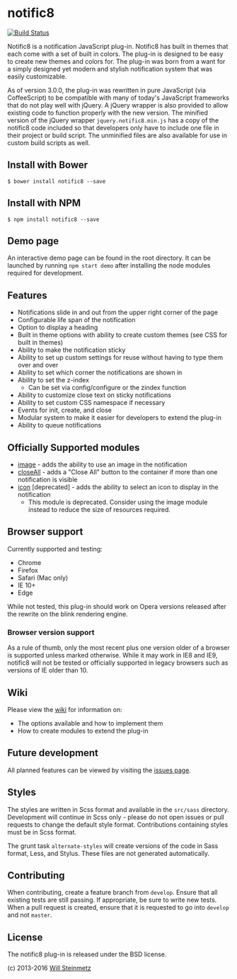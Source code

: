 # notific8

[![Build Status](https://travis-ci.org/willsteinmetz/notific8.svg?branch=master)](https://travis-ci.org/willsteinmetz/notific8)

Notific8 is a notification JavaScript plug-in. Notific8 has built in themes that each come with a set of built in colors. The plug-in is designed to be easy to create new themes and colors for. The plug-in was born from a want for a simply designed yet modern and stylish notification system that was easily customizable.

As of version 3.0.0, the plug-in was rewritten in pure JavaScript (via CoffeeScript) to be compatible with many of today's JavaScript frameworks that do not play well with jQuery. A jQuery wrapper is also provided to allow existing code to function properly with the new version. The minified version of the jQuery wrapper `jquery.notific8.min.js` has a copy of the notific8 code included so that developers only have to include one file in their project or build script. The unminified files are also available for use in custom build scripts as well.

## Install with Bower

    $ bower install notific8 --save

## Install with NPM

    $ npm install notific8 --save

## Demo page

An interactive demo page can be found in the root directory. It can be launched by running `npm start demo` after installing the node modules required for development.

## Features

* Notifications slide in and out from the upper right corner of the page
* Configurable life span of the notification
* Option to display a heading
* Built in theme options with ability to create custom themes (see CSS for built in themes)
* Ability to make the notification sticky
* Ability to set up custom settings for reuse without having to type them over and over
* Ability to set which corner the notifications are shown in
* Ability to set the z-index
    * Can be set via config/configure or the zindex function
* Ability to customize close text on sticky notifications
* Ability to set custom CSS namespace if necessary
* Events for init, create, and close
* Modular system to make it easier for developers to extend the plug-in
* Ability to queue notifications

## Officially Supported modules

* [image](https://github.com/willsteinmetz/notific8-image) - adds the ability to use an image in the notification
* [closeAll](https://github.com/willsteinmetz/notific8-closeall) - adds a "Close All" button to the container if more than one notification is visible
* [icon](https://github.com/willsteinmetz/notific8-icon) [deprecated] - adds the ability to select an icon to display in the notification
    * This module is deprecated. Consider using the image module instead to reduce the size of resources required.

## Browser support

Currently supported and testing:

* Chrome
* Firefox
* Safari (Mac only)
* IE 10+
* Edge

While not tested, this plug-in should work on Opera versions released after the rewrite on the blink rendering engine.

### Browser version support

As a rule of thumb, only the most recent plus one version older of a browser is supported unless marked otherwise. While it may work in IE8 and IE9, notific8 will not be tested or officially supported in legacy browsers such as versions of IE older than 10.

## Wiki

Please view the [wiki](https://github.com/ralivue/notific8/wiki) for information on:

* The options available and how to implement them
* How to create modules to extend the plug-in

## Future development

All planned features can be viewed by visiting the [issues page](https://github.com/ralivue/notific8/issues).

## Styles

The styles are written in Scss format and available in the `src/sass` directory. Development will continue in Scss only - please do not open issues or pull requests to change the default style format. Contributions containing styles must be in Scss format.

The grunt task `alternate-styles` will create versions of the code in Sass format, Less, and Stylus. These files are not generated automatically.

## Contributing

When contributing, create a feature branch from `develop`. Ensure that all existing tests are still passing. If appropriate, be sure to write new tests. When a pull request is created, ensure that it is requested to go into `develop` and not `master`.

## License

The notific8 plug-in is released under the BSD license.

(c) 2013-2016 [Will Steinmetz](http://willsteinmetz.net)
